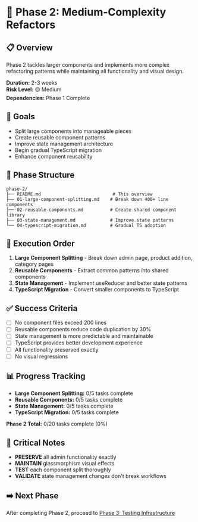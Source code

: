 # 🧩 Phase 2: Medium-Complexity Refactors

## 📋 Overview
Phase 2 tackles larger components and implements more complex refactoring patterns while maintaining all functionality and visual design.

**Duration:** 2-3 weeks  
**Risk Level:** 🟡 Medium  
**Dependencies:** Phase 1 Complete  

## 🎯 Goals
- Split large components into manageable pieces
- Create reusable component patterns
- Improve state management architecture  
- Begin gradual TypeScript migration
- Enhance component reusability

## 📁 Phase Structure
```
phase-2/
├── README.md                           # This overview
├── 01-large-component-splitting.md    # Break down 400+ line components
├── 02-reusable-components.md          # Create shared component library
├── 03-state-management.md             # Improve state patterns
└── 04-typescript-migration.md         # Gradual TS adoption
```

## 🔄 Execution Order
1. **Large Component Splitting** - Break down admin page, product addition, category pages
2. **Reusable Components** - Extract common patterns into shared components
3. **State Management** - Implement useReducer and better state patterns
4. **TypeScript Migration** - Convert smaller components to TypeScript

## ✅ Success Criteria
- [ ] No component files exceed 200 lines
- [ ] Reusable components reduce code duplication by 30%
- [ ] State management is more predictable and maintainable
- [ ] TypeScript provides better development experience
- [ ] All functionality preserved exactly
- [ ] No visual regressions

## 📊 Progress Tracking
- **Large Component Splitting:** 0/5 tasks complete
- **Reusable Components:** 0/5 tasks complete  
- **State Management:** 0/5 tasks complete
- **TypeScript Migration:** 0/5 tasks complete

**Phase 2 Total:** 0/20 tasks complete (0%)

## 🚨 Critical Notes
- **PRESERVE** all admin functionality exactly
- **MAINTAIN** glassmorphism visual effects
- **TEST** each component split thoroughly
- **VALIDATE** state management changes don't break workflows

## ➡️ Next Phase
After completing Phase 2, proceed to [Phase 3: Testing Infrastructure](../phase-3/README.md)